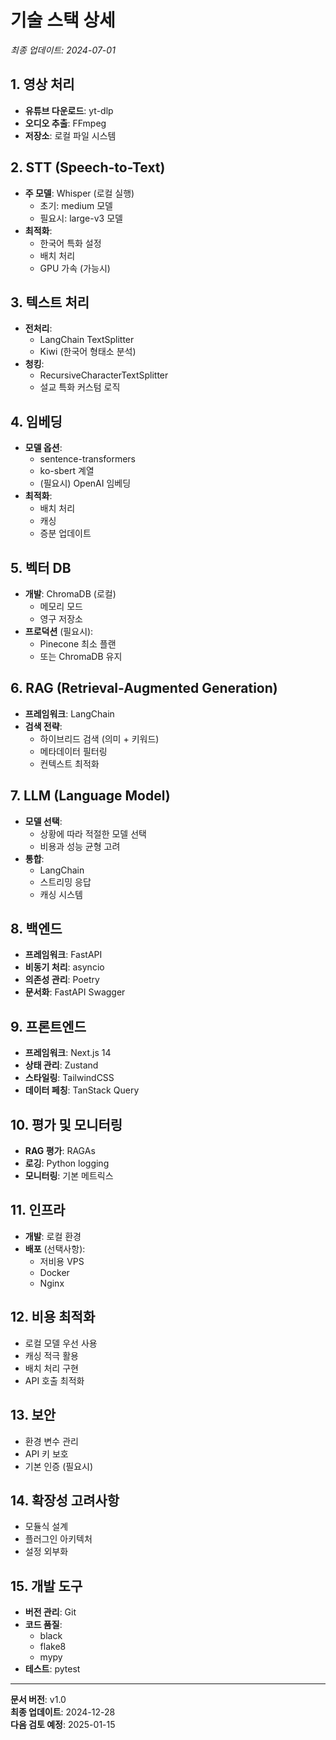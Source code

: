 # 기술 스택 상세

*최종 업데이트: 2024-07-01*

## 1. 영상 처리
- **유튜브 다운로드**: yt-dlp
- **오디오 추출**: FFmpeg
- **저장소**: 로컬 파일 시스템

## 2. STT (Speech-to-Text)
- **주 모델**: Whisper (로컬 실행)
  - 초기: medium 모델
  - 필요시: large-v3 모델
- **최적화**: 
  - 한국어 특화 설정
  - 배치 처리
  - GPU 가속 (가능시)

## 3. 텍스트 처리
- **전처리**: 
  - LangChain TextSplitter
  - Kiwi (한국어 형태소 분석)
- **청킹**: 
  - RecursiveCharacterTextSplitter
  - 설교 특화 커스텀 로직

## 4. 임베딩
- **모델 옵션**:
  - sentence-transformers
  - ko-sbert 계열
  - (필요시) OpenAI 임베딩
- **최적화**:
  - 배치 처리
  - 캐싱
  - 증분 업데이트

## 5. 벡터 DB
- **개발**: ChromaDB (로컬)
  - 메모리 모드
  - 영구 저장소
- **프로덕션** (필요시):
  - Pinecone 최소 플랜
  - 또는 ChromaDB 유지

## 6. RAG (Retrieval-Augmented Generation)
- **프레임워크**: LangChain
- **검색 전략**:
  - 하이브리드 검색 (의미 + 키워드)
  - 메타데이터 필터링
  - 컨텍스트 최적화

## 7. LLM (Language Model)
- **모델 선택**: 
  - 상황에 따라 적절한 모델 선택
  - 비용과 성능 균형 고려
- **통합**:
  - LangChain
  - 스트리밍 응답
  - 캐싱 시스템

## 8. 백엔드
- **프레임워크**: FastAPI
- **비동기 처리**: asyncio
- **의존성 관리**: Poetry
- **문서화**: FastAPI Swagger

## 9. 프론트엔드
- **프레임워크**: Next.js 14
- **상태 관리**: Zustand
- **스타일링**: TailwindCSS
- **데이터 페칭**: TanStack Query

## 10. 평가 및 모니터링
- **RAG 평가**: RAGAs
- **로깅**: Python logging
- **모니터링**: 기본 메트릭스

## 11. 인프라
- **개발**: 로컬 환경
- **배포** (선택사항):
  - 저비용 VPS
  - Docker
  - Nginx

## 12. 비용 최적화
- 로컬 모델 우선 사용
- 캐싱 적극 활용
- 배치 처리 구현
- API 호출 최적화

## 13. 보안
- 환경 변수 관리
- API 키 보호
- 기본 인증 (필요시)

## 14. 확장성 고려사항
- 모듈식 설계
- 플러그인 아키텍처
- 설정 외부화

## 15. 개발 도구
- **버전 관리**: Git
- **코드 품질**: 
  - black
  - flake8
  - mypy
- **테스트**: pytest

---

**문서 버전**: v1.0  
**최종 업데이트**: 2024-12-28  
**다음 검토 예정**: 2025-01-15 
